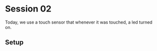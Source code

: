 # Session 02

Today, we use a touch sensor that whenever it was touched, a led turned on. <br />

## Setup

